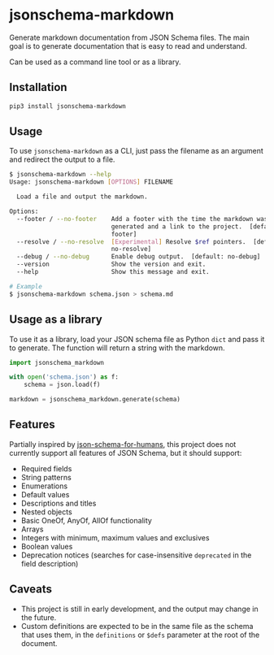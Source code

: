 # jsonschema-markdown

Generate markdown documentation from JSON Schema files. The main goal is to generate
documentation that is easy to read and understand.

Can be used as a command line tool or as a library.

## Installation

```bash
pip3 install jsonschema-markdown
```

## Usage

To use `jsonschema-markdown` as a CLI, just pass the filename as an argument and redirect
the output to a file.

```bash
$ jsonschema-markdown --help
Usage: jsonschema-markdown [OPTIONS] FILENAME

  Load a file and output the markdown.

Options:
  --footer / --no-footer    Add a footer with the time the markdown was
                            generated and a link to the project.  [default:
                            footer]
  --resolve / --no-resolve  [Experimental] Resolve $ref pointers.  [default:
                            no-resolve]
  --debug / --no-debug      Enable debug output.  [default: no-debug]
  --version                 Show the version and exit.
  --help                    Show this message and exit.

# Example
$ jsonschema-markdown schema.json > schema.md
```

## Usage as a library

To use it as a library, load your JSON schema file as Python `dict` and pass it to generate.
The function will return a string with the markdown.

```python
import jsonschema_markdown

with open('schema.json') as f:
    schema = json.load(f)

markdown = jsonschema_markdown.generate(schema)
```

## Features

Partially inspired by [json-schema-for-humans](https://github.com/coveooss/json-schema-for-humans),
this project does not currently support all features of JSON Schema, but it should support:

  - Required fields
  - String patterns
  - Enumerations
  - Default values
  - Descriptions and titles
  - Nested objects
  - Basic OneOf, AnyOf, AllOf functionality
  - Arrays
  - Integers with minimum, maximum values and exclusives
  - Boolean values
  - Deprecation notices (searches for case-insensitive `deprecated` in the field description)

## Caveats
  - This project is still in early development, and the output may change in the future.
  - Custom definitions are expected to be in the same file as the schema that uses them,
    in the `definitions` or `$defs` parameter at the root of the document.
